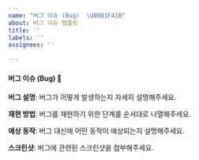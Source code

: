 ```yaml
---
name: "버그 이슈 (Bug)  \U0001F41B"
about: 버그 이슈 템플릿
title: ''
labels: ''
assignees: ''

---
```


#### 버그 이슈 (Bug) 🐛

**버그 설명**:
버그가 어떻게 발생하는지 자세히 설명해주세요.

**재현 방법**:
버그를 재현하기 위한 단계를 순서대로 나열해주세요.

**예상 동작**:
버그 대신에 어떤 동작이 예상되는지 설명해주세요.

**스크린샷**:
버그에 관련된 스크린샷을 첨부해주세요.
